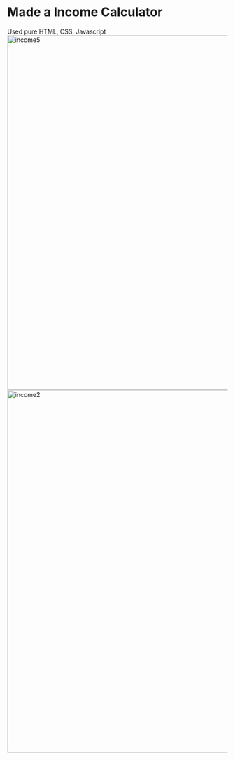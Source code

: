 <h1>Made a Income Calculator</h1>
Used pure HTML, CSS, Javascript
</br>
<img width="812" alt="income5" src="https://github.com/krishi-agrawal/IncomeCalculator/assets/129549818/08a70d2a-e1a9-40df-8c76-25b50bef28fc">

<img width="830" alt="income2" src="https://github.com/krishi-agrawal/IncomeCalculator/assets/129549818/90803c42-2896-4c6f-8052-dab121715512">

